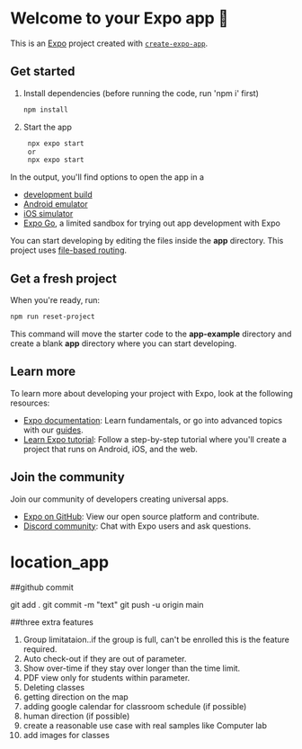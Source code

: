 # Welcome to your Expo app 👋

This is an [Expo](https://expo.dev) project created with [`create-expo-app`](https://www.npmjs.com/package/create-expo-app).

## Get started

1. Install dependencies (before running the code, run 'npm i' first)

   ```bash
   npm install
   ```

2. Start the app

   ```bash
    npx expo start
    or 
    npx expo start
   ```

In the output, you'll find options to open the app in a

- [development build](https://docs.expo.dev/develop/development-builds/introduction/)
- [Android emulator](https://docs.expo.dev/workflow/android-studio-emulator/)
- [iOS simulator](https://docs.expo.dev/workflow/ios-simulator/)
- [Expo Go](https://expo.dev/go), a limited sandbox for trying out app development with Expo

You can start developing by editing the files inside the **app** directory. This project uses [file-based routing](https://docs.expo.dev/router/introduction).

## Get a fresh project

When you're ready, run:

```bash
npm run reset-project
```

This command will move the starter code to the **app-example** directory and create a blank **app** directory where you can start developing.

## Learn more

To learn more about developing your project with Expo, look at the following resources:

- [Expo documentation](https://docs.expo.dev/): Learn fundamentals, or go into advanced topics with our [guides](https://docs.expo.dev/guides).
- [Learn Expo tutorial](https://docs.expo.dev/tutorial/introduction/): Follow a step-by-step tutorial where you'll create a project that runs on Android, iOS, and the web.

## Join the community

Join our community of developers creating universal apps.

- [Expo on GitHub](https://github.com/expo/expo): View our open source platform and contribute.
- [Discord community](https://chat.expo.dev): Chat with Expo users and ask questions.
# location_app


##github commit

git add .
git commit -m "text"
git push -u origin main

##three extra features
1. Group limitataion..if the group is full, can't be enrolled this is the feature required.
2. Auto check-out if they are out of parameter.
3. Show over-time if they stay over longer than the time limit.
4. PDF view only for students within parameter.
5. Deleting classes 
6. getting direction on the map
7. adding google calendar for classroom schedule (if possible)
8. human direction (if possible)
9. create a reasonable use case with real samples like Computer lab 
10. add images for classes 